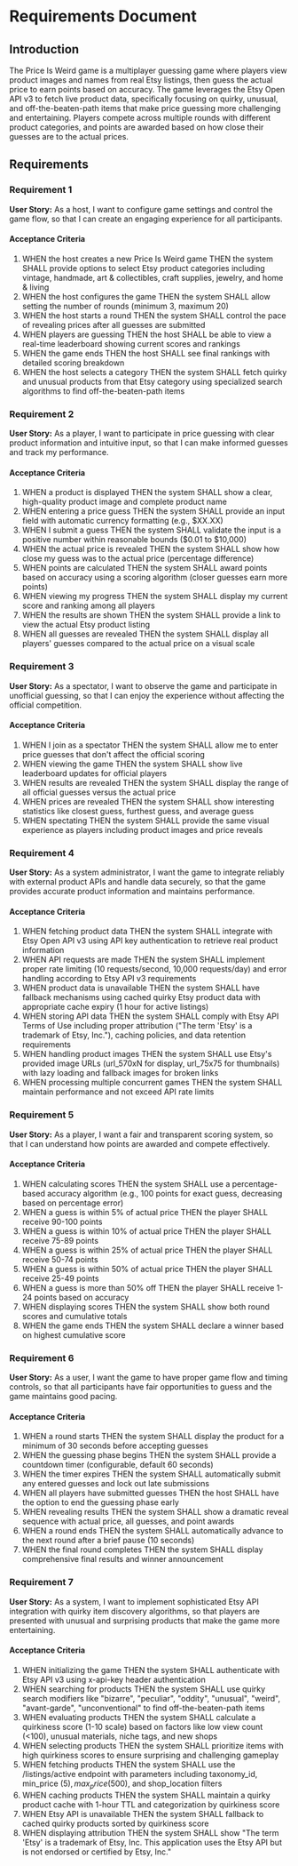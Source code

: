 # Requirements Document

## Introduction

The Price Is Weird game is a multiplayer guessing game where players view product images and names from real Etsy listings, then guess the actual price to earn points based on accuracy. The game leverages the Etsy Open API v3 to fetch live product data, specifically focusing on quirky, unusual, and off-the-beaten-path items that make price guessing more challenging and entertaining. Players compete across multiple rounds with different product categories, and points are awarded based on how close their guesses are to the actual prices.

## Requirements

### Requirement 1

**User Story:** As a host, I want to configure game settings and control the game flow, so that I can create an engaging experience for all participants.

#### Acceptance Criteria

1. WHEN the host creates a new Price Is Weird game THEN the system SHALL provide options to select Etsy product categories including vintage, handmade, art & collectibles, craft supplies, jewelry, and home & living
2. WHEN the host configures the game THEN the system SHALL allow setting the number of rounds (minimum 3, maximum 20)
3. WHEN the host starts a round THEN the system SHALL control the pace of revealing prices after all guesses are submitted
4. WHEN players are guessing THEN the host SHALL be able to view a real-time leaderboard showing current scores and rankings
5. WHEN the game ends THEN the host SHALL see final rankings with detailed scoring breakdown
6. WHEN the host selects a category THEN the system SHALL fetch quirky and unusual products from that Etsy category using specialized search algorithms to find off-the-beaten-path items

### Requirement 2

**User Story:** As a player, I want to participate in price guessing with clear product information and intuitive input, so that I can make informed guesses and track my performance.

#### Acceptance Criteria

1. WHEN a product is displayed THEN the system SHALL show a clear, high-quality product image and complete product name
2. WHEN entering a price guess THEN the system SHALL provide an input field with automatic currency formatting (e.g., $XX.XX)
3. WHEN I submit a guess THEN the system SHALL validate the input is a positive number within reasonable bounds ($0.01 to $10,000)
4. WHEN the actual price is revealed THEN the system SHALL show how close my guess was to the actual price (percentage difference)
5. WHEN points are calculated THEN the system SHALL award points based on accuracy using a scoring algorithm (closer guesses earn more points)
6. WHEN viewing my progress THEN the system SHALL display my current score and ranking among all players
7. WHEN the results are shown THEN the system SHALL provide a link to view the actual Etsy product listing
8. WHEN all guesses are revealed THEN the system SHALL display all players' guesses compared to the actual price on a visual scale

### Requirement 3

**User Story:** As a spectator, I want to observe the game and participate in unofficial guessing, so that I can enjoy the experience without affecting the official competition.

#### Acceptance Criteria

1. WHEN I join as a spectator THEN the system SHALL allow me to enter price guesses that don't affect the official scoring
2. WHEN viewing the game THEN the system SHALL show live leaderboard updates for official players
3. WHEN results are revealed THEN the system SHALL display the range of all official guesses versus the actual price
4. WHEN prices are revealed THEN the system SHALL show interesting statistics like closest guess, furthest guess, and average guess
5. WHEN spectating THEN the system SHALL provide the same visual experience as players including product images and price reveals

### Requirement 4

**User Story:** As a system administrator, I want the game to integrate reliably with external product APIs and handle data securely, so that the game provides accurate product information and maintains performance.

#### Acceptance Criteria

1. WHEN fetching product data THEN the system SHALL integrate with Etsy Open API v3 using API key authentication to retrieve real product information
2. WHEN API requests are made THEN the system SHALL implement proper rate limiting (10 requests/second, 10,000 requests/day) and error handling according to Etsy API v3 requirements
3. WHEN product data is unavailable THEN the system SHALL have fallback mechanisms using cached quirky Etsy product data with appropriate cache expiry (1 hour for active listings)
4. WHEN storing API data THEN the system SHALL comply with Etsy API Terms of Use including proper attribution ("The term 'Etsy' is a trademark of Etsy, Inc."), caching policies, and data retention requirements
5. WHEN handling product images THEN the system SHALL use Etsy's provided image URLs (url_570xN for display, url_75x75 for thumbnails) with lazy loading and fallback images for broken links
6. WHEN processing multiple concurrent games THEN the system SHALL maintain performance and not exceed API rate limits

### Requirement 5

**User Story:** As a player, I want a fair and transparent scoring system, so that I can understand how points are awarded and compete effectively.

#### Acceptance Criteria

1. WHEN calculating scores THEN the system SHALL use a percentage-based accuracy algorithm (e.g., 100 points for exact guess, decreasing based on percentage error)
2. WHEN a guess is within 5% of actual price THEN the player SHALL receive 90-100 points
3. WHEN a guess is within 10% of actual price THEN the player SHALL receive 75-89 points
4. WHEN a guess is within 25% of actual price THEN the player SHALL receive 50-74 points
5. WHEN a guess is within 50% of actual price THEN the player SHALL receive 25-49 points
6. WHEN a guess is more than 50% off THEN the player SHALL receive 1-24 points based on accuracy
7. WHEN displaying scores THEN the system SHALL show both round scores and cumulative totals
8. WHEN the game ends THEN the system SHALL declare a winner based on highest cumulative score

### Requirement 6

**User Story:** As a user, I want the game to have proper game flow and timing controls, so that all participants have fair opportunities to guess and the game maintains good pacing.

#### Acceptance Criteria

1. WHEN a round starts THEN the system SHALL display the product for a minimum of 30 seconds before accepting guesses
2. WHEN the guessing phase begins THEN the system SHALL provide a countdown timer (configurable, default 60 seconds)
3. WHEN the timer expires THEN the system SHALL automatically submit any entered guesses and lock out late submissions
4. WHEN all players have submitted guesses THEN the host SHALL have the option to end the guessing phase early
5. WHEN revealing results THEN the system SHALL show a dramatic reveal sequence with actual price, all guesses, and point awards
6. WHEN a round ends THEN the system SHALL automatically advance to the next round after a brief pause (10 seconds)
7. WHEN the final round completes THEN the system SHALL display comprehensive final results and winner announcement

### Requirement 7

**User Story:** As a system, I want to implement sophisticated Etsy API integration with quirky item discovery algorithms, so that players are presented with unusual and surprising products that make the game more entertaining.

#### Acceptance Criteria

1. WHEN initializing the game THEN the system SHALL authenticate with Etsy API v3 using x-api-key header authentication
2. WHEN searching for products THEN the system SHALL use quirky search modifiers like "bizarre", "peculiar", "oddity", "unusual", "weird", "avant-garde", "unconventional" to find off-the-beaten-path items
3. WHEN evaluating products THEN the system SHALL calculate a quirkiness score (1-10 scale) based on factors like low view count (<100), unusual materials, niche tags, and new shops
4. WHEN selecting products THEN the system SHALL prioritize items with high quirkiness scores to ensure surprising and challenging gameplay
5. WHEN fetching products THEN the system SHALL use the /listings/active endpoint with parameters including taxonomy_id, min_price ($5), max_price ($500), and shop_location filters
6. WHEN caching products THEN the system SHALL maintain a quirky product cache with 1-hour TTL and categorization by quirkiness score
7. WHEN Etsy API is unavailable THEN the system SHALL fallback to cached quirky products sorted by quirkiness score
8. WHEN displaying attribution THEN the system SHALL show "The term 'Etsy' is a trademark of Etsy, Inc. This application uses the Etsy API but is not endorsed or certified by Etsy, Inc."